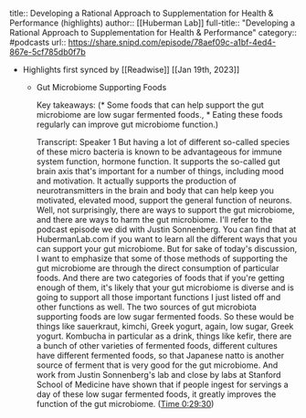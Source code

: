 title:: Developing a Rational Approach to Supplementation for Health & Performance (highlights)
author:: [[Huberman Lab]]
full-title:: "Developing a Rational Approach to Supplementation for Health & Performance"
category:: #podcasts
url:: https://share.snipd.com/episode/78aef09c-a1bf-4ed4-867e-5cf785db0f7b

- Highlights first synced by [[Readwise]] [[Jan 19th, 2023]]
	- Gut Microbiome Supporting Foods
	  
	  Key takeaways:
	  (* Some foods that can help support the gut microbiome are low sugar fermented foods., * Eating these foods regularly can improve gut microbiome function.)
	  
	  Transcript:
	  Speaker 1
	  But having a lot of different so-called species of these micro bacteria is known to be advantageous for immune system function, hormone function. It supports the so-called gut brain axis that's important for a number of things, including mood and motivation. It actually supports the production of neurotransmitters in the brain and body that can help keep you motivated, elevated mood, support the general function of neurons. Well, not surprisingly, there are ways to support the gut microbiome, and there are ways to harm the gut microbiome. I'll refer to the podcast episode we did with Justin Sonnenberg. You can find that at HubermanLab.com if you want to learn all the different ways that you can support your gut microbiome. But for sake of today's discussion, I want to emphasize that some of those methods of supporting the gut microbiome are through the direct consumption of particular foods. And there are two categories of foods that if you're getting enough of them, it's likely that your gut microbiome is diverse and is going to support all those important functions I just listed off and other functions as well. The two sources of gut microbiota supporting foods are low sugar fermented foods. So these would be things like sauerkraut, kimchi, Greek yogurt, again, low sugar, Greek yogurt. Kombucha in particular as a drink, things like kefir, there are a bunch of other varieties of fermented foods, different cultures have different fermented foods, so that Japanese natto is another source of ferment that is very good for the gut microbiome. And work from Justin Sonnenberg's lab and close by labs at Stanford School of Medicine have shown that if people ingest for servings a day of these low sugar fermented foods, it greatly improves the function of the gut microbiome. ([Time 0:29:30](https://share.snipd.com/snip/b83f9cdc-2b3a-41d6-89b2-a1ffee59dc01))